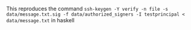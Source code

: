 This reproduces the command `ssh-keygen -Y verify -n file -s data/message.txt.sig -f data/authorized_signers -I testprincipal < data/message.txt` in haskell

